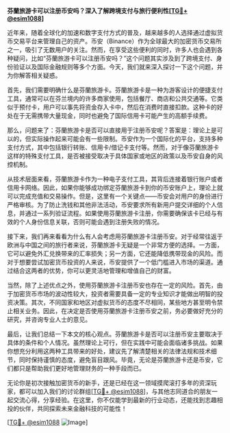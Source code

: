 **芬蘭旅游卡可以注册币安吗？深入了解跨境支付与旅行便利性[[TG💪+ @esim1088](https://t.me/s/esim1088)]**

近年来，随着全球化的加速和数字支付方式的普及，越来越多的人选择通过虚拟货币交易平台来管理自己的资产。币安（Binance）作为全球最大的加密货币交易所之一，吸引了无数用户的关注。然而，在享受这些便利的同时，许多人也会遇到各种疑问，比如“芬蘭旅游卡可以注册币安吗？”这个问题其实涉及到了跨境支付、身份验证以及国际金融规则等多个方面。今天，我们就来深入探讨一下这个问题，并为你解答相关疑惑。

首先，我们需要明确什么是芬蘭旅游卡。芬蘭旅游卡是一种为游客设计的便捷支付工具，通常可以在芬兰境内的许多商家使用，包括餐厅、商店和公共交通等。它类似于预付卡，用户可以事先将资金存入卡中，然后在消费时直接扣款。这种卡的好处在于无需携带大量现金，同时也避免了国际信用卡可能产生的高额手续费。

那么，问题来了：芬蘭旅游卡是否可以直接用于注册币安呢？答案是：理论上是可以的，但实际操作起来可能会有一些限制。币安作为一个国际化的平台，支持多种支付方式，其中包括银行转账、信用卡/借记卡支付等。然而，对于像芬蘭旅游卡这样的特殊支付工具，是否被接受取决于具体国家或地区的政策以及币安自身的风控机制。

从技术层面来看，芬蘭旅游卡作为一种电子支付工具，其背后连接着银行账户或者信用卡网络。因此，如果你能够成功绑定芬蘭旅游卡到你的币安账户上，理论上就可以完成充值和交易操作。但是，这里有一个关键点——币安会对用户的身份进行严格审核。为了防止洗钱和其他非法活动，币安要求所有新用户提交详细的个人信息，并通过一系列验证流程。如果使用芬蘭旅游卡注册，你需要确保该卡已经与有效的个人身份信息关联，否则可能会遇到注册失败的情况。

接下来，我们再来看看为什么有人会考虑用芬蘭旅游卡注册币安。对于经常往返于欧洲与中国之间的旅行者来说，芬蘭旅游卡无疑是一个非常方便的选择。一方面，它可以避免外汇兑换带来的汇率损失；另一方面，它还能降低携带现金的风险。而对于想要尝试加密货币投资的人来说，币安提供了一个低门槛进入市场的渠道。通过结合这两者的优势，你可以更灵活地管理和增值自己的财富。

当然，除了上述优点之外，使用芬蘭旅游卡注册币安也存在一定的风险。首先，由于加密货币市场的波动性较大，投资者需要具备一定的专业知识才能做出明智的投资决策。其次，不同国家和地区对虚拟货币的态度不尽相同，某些地方甚至明令禁止相关业务。因此，在决定是否使用芬蘭旅游卡注册币安之前，务必要做好充分的研究，并咨询专业人士的意见。

最后，让我们总结一下本文的核心观点。芬蘭旅游卡是否可以注册币安主要取决于具体的条件和个人情况。虽然理论上可行，但在实践中可能会面临诸多挑战。如果你想充分利用这两种工具带来的好处，建议先了解清楚相关的法律法规和技术细节，同时保持谨慎的态度，避免盲目跟风。毕竟，无论是芬蘭旅游卡还是币安，它们都只是帮助我们更好地管理财务的一种手段而已。

无论你是初次接触加密货币的新手，还是已经在这一领域摸爬滚打多年的资深玩家，都可以加入我们的讨论群组[[TG💪+ @esim1088](https://t.me/s/esim1088)]，与其他志同道合的朋友一起交流心得，分享经验。在这里，你不仅能学到最新的行业动态，还能找到志趣相投的伙伴，共同探索未来金融科技的可能性！

[[TG💪+ @esim1088](https://t.me/s/esim1088) ![Image](https://i.postimg.cc/4NQfJmqS/Snipaste-2025-05-13-00-14-12.png)]